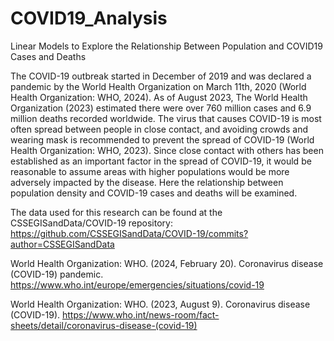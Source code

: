 # COVID19_Analysis
Linear Models to Explore the Relationship Between Population and COVID19 Cases and Deaths 

The COVID-19 outbreak started in December of 2019 and was declared a pandemic by the World Health Organization on March 11th, 2020 (World Health Organization: WHO, 2024). As of August 2023, The World Health Organization (2023) estimated there were over 760 million cases and 6.9 million deaths recorded worldwide. The virus that causes COVID-19 is most often spread between people in close contact, and avoiding crowds and wearing mask is recommended to prevent the spread of COVID-19 (World Health Organization: WHO, 2023). Since close contact with others has been established as an important factor in the spread of COVID-19, it would be reasonable to assume areas with higher populations would be more adversely impacted by the disease. Here the relationship between population density and COVID-19 cases and deaths will be examined.

The data used for this research can be found at the CSSEGISandData/COVID-19 repository: https://github.com/CSSEGISandData/COVID-19/commits?author=CSSEGISandData

World Health Organization: WHO. (2024, February 20). Coronavirus disease (COVID-19) pandemic. https://www.who.int/europe/emergencies/situations/covid-19

World Health Organization: WHO. (2023, August 9). Coronavirus disease (COVID-19). https://www.who.int/news-room/fact-sheets/detail/coronavirus-disease-(covid-19)
